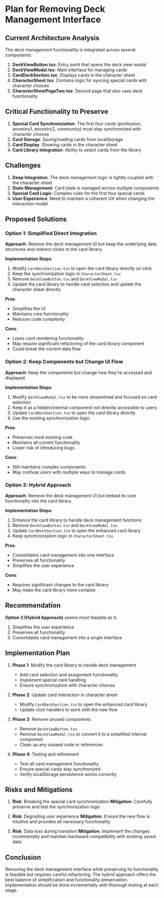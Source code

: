 # Plan for Removing Deck Management Interface

## Current Architecture Analysis

The deck management functionality is integrated across several components:

1. **DeckViewButton.tsx**: Entry point that opens the deck view modal
2. **DeckViewModal.tsx**: Main interface for managing cards
3. **CardDeckSection.tsx**: Displays cards in the character sheet
4. **CharacterSheet.tsx**: Contains logic for syncing special cards with character choices
5. **CharacterSheetPageTwo.tsx**: Second page that also uses deck functionality

## Critical Functionality to Preserve

1. **Special Card Synchronization**: The first four cards (profession, ancestry1, ancestry2, community) must stay synchronized with character choices
2. **Card Storage**: Saving/loading cards from localStorage
3. **Card Display**: Showing cards in the character sheet
4. **Card Library Integration**: Ability to select cards from the library

## Challenges

1. **Deep Integration**: The deck management logic is tightly coupled with the character sheet
2. **State Management**: Card state is managed across multiple components
3. **Special Card Logic**: Complex rules for the first four special cards
4. **User Experience**: Need to maintain a coherent UX when changing the interaction model

## Proposed Solutions

### Option 1: Simplified Direct Integration

**Approach**: Remove the deck management UI but keep the underlying data structures and redirect clicks to the card library.

**Implementation Steps**:
1. Modify `CardDeckSection.tsx` to open the card library directly on click
2. Keep the synchronization logic in `CharacterSheet.tsx`
3. Remove `DeckViewButton.tsx` and `DeckViewModal.tsx`
4. Update the card library to handle card selection and update the character sheet directly

**Pros**:
- Simplifies the UI
- Maintains core functionality
- Reduces code complexity

**Cons**:
- Loses card reordering functionality
- May require significant refactoring of the card library component
- Could break the current data flow

### Option 2: Keep Components but Change UI Flow

**Approach**: Keep the components but change how they're accessed and displayed.

**Implementation Steps**:
1. Modify `DeckViewModal.tsx` to be more streamlined and focused on card selection
2. Keep it as a hidden/internal component not directly accessible to users
3. Update `CardDeckSection.tsx` to open the card library directly
4. Use the existing synchronization logic

**Pros**:
- Preserves most existing code
- Maintains all current functionality
- Lower risk of introducing bugs

**Cons**:
- Still maintains complex components
- May confuse users with multiple ways to manage cards

### Option 3: Hybrid Approach

**Approach**: Remove the deck management UI but embed its core functionality into the card library.

**Implementation Steps**:
1. Enhance the card library to handle deck management functions
2. Remove `DeckViewButton.tsx` and `DeckViewModal.tsx`
3. Update `CardDeckSection.tsx` to open the enhanced card library
4. Keep synchronization logic in `CharacterSheet.tsx`

**Pros**:
- Consolidates card management into one interface
- Preserves all functionality
- Simplifies the user experience

**Cons**:
- Requires significant changes to the card library
- May make the card library more complex

## Recommendation

**Option 3 (Hybrid Approach)** seems most feasible as it:
1. Simplifies the user experience
2. Preserves all functionality
3. Consolidates card management into a single interface

## Implementation Plan

1. **Phase 1**: Modify the card library to handle deck management
   - Add card selection and assignment functionality
   - Implement special card handling
   - Ensure synchronization with character choices

2. **Phase 2**: Update card interaction in character sheet
   - Modify `CardDeckSection.tsx` to open the enhanced card library
   - Update click handlers to work with the new flow

3. **Phase 3**: Remove unused components
   - Remove `DeckViewButton.tsx`
   - Remove `DeckViewModal.tsx` or convert it to a simplified internal component
   - Clean up any unused code or references

4. **Phase 4**: Testing and refinement
   - Test all card management functionality
   - Ensure special cards stay synchronized
   - Verify localStorage persistence works correctly

## Risks and Mitigations

1. **Risk**: Breaking the special card synchronization
   **Mitigation**: Carefully preserve and test the synchronization logic

2. **Risk**: Degrading user experience
   **Mitigation**: Ensure the new flow is intuitive and provides all necessary functionality

3. **Risk**: Data loss during transition
   **Mitigation**: Implement the changes incrementally and maintain backward compatibility with existing saved data

## Conclusion

Removing the deck management interface while preserving its functionality is feasible but requires careful refactoring. The hybrid approach offers the best balance of simplification and functionality preservation. Implementation should be done incrementally with thorough testing at each stage.
